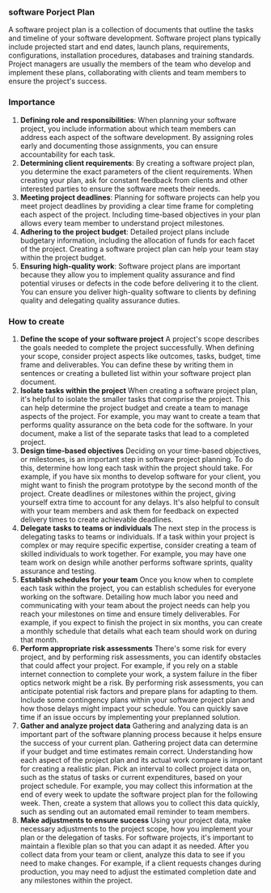 ### software Porject Plan
A software project plan is a collection of documents that outline the tasks and timeline of your software development. Software project plans typically include projected start and end dates, launch plans, requirements, configurations, installation procedures, databases and training standards. Project managers are usually the members of the team who develop and implement these plans, collaborating with clients and team members to ensure the project's success.

### Importance
1. **Defining role and responsibilities**: When planning your software project, you include information about which team members can address each aspect of the software development. By assigning roles early and documenting those assignments, you can ensure accountability for each task.
2. **Determining client requirements**: By creating a software project plan, you determine the exact parameters of the client requirements. When creating your plan, ask for constant feedback from clients and other interested parties to ensure the software meets their needs.
3. **Meeting project deadlines**: Planning for software projects can help you meet project deadlines by providing a clear time frame for completing each aspect of the project. Including time-based objectives in your plan allows every team member to understand project milestones.
4. **Adhering to the project budget**: Detailed project plans include budgetary information, including the allocation of funds for each facet of the project. Creating a software project plan can help your team stay within the project budget.
5. **Ensuring high-quality work**: Software project plans are important because they allow you to implement quality assurance and find potential viruses or defects in the code before delivering it to the client. You can ensure you deliver high-quality software to clients by defining quality and delegating quality assurance duties.


### How to create
1. **Define the scope of your software project**
A project's scope describes the goals needed to complete the project successfully. When defining your scope, consider project aspects like outcomes, tasks, budget, time frame and deliverables. You can define these by writing them in sentences or creating a bulleted list within your software project plan document.
2. **Isolate tasks within the project**
When creating a software project plan, it's helpful to isolate the smaller tasks that comprise the project. This can help determine the project budget and create a team to manage aspects of the project. For example, you may want to create a team that performs quality assurance on the beta code for the software. In your document, make a list of the separate tasks that lead to a completed project.
3. **Design time-based objectives**
Deciding on your time-based objectives, or milestones, is an important step in software project planning. To do this, determine how long each task within the project should take. For example, if you have six months to develop software for your client, you might want to finish the program prototype by the second month of the project. Create deadlines or milestones within the project, giving yourself extra time to account for any delays. It's also helpful to consult with your team members and ask them for feedback on expected delivery times to create achievable deadlines.
4. **Delegate tasks to teams or individuals**
The next step in the process is delegating tasks to teams or individuals. If a task within your project is complex or may require specific expertise, consider creating a team of skilled individuals to work together. For example, you may have one team work on design while another performs software sprints, quality assurance and testing.
5. **Establish schedules for your team**
Once you know when to complete each task within the project, you can establish schedules for everyone working on the software. Detailing how much labor you need and communicating with your team about the project needs can help you reach your milestones on time and ensure timely deliverables. For example, if you expect to finish the project in six months, you can create a monthly schedule that details what each team should work on during that month.
6. **Perform appropriate risk assessments**
There's some risk for every project, and by performing risk assessments, you can identify obstacles that could affect your project. For example, if you rely on a stable internet connection to complete your work, a system failure in the fiber optics network might be a risk. By performing risk assessments, you can anticipate potential risk factors and prepare plans for adapting to them. Include some contingency plans within your software project plan and how those delays might impact your schedule. You can quickly save time if an issue occurs by implementing your preplanned solution.
7. **Gather and analyze project data**
Gathering and analyzing data is an important part of the software planning process because it helps ensure the success of your current plan. Gathering project data can determine if your budget and time estimates remain correct. Understanding how each aspect of the project plan and its actual work compare is important for creating a realistic plan.
Pick an interval to collect project data on, such as the status of tasks or current expenditures, based on your project schedule. For example, you may collect this information at the end of every week to update the software project plan for the following week. Then, create a system that allows you to collect this data quickly, such as sending out an automated email reminder to team members.
8. **Make adjustments to ensure success**
Using your project data, make necessary adjustments to the project scope, how you implement your plan or the delegation of tasks. For software projects, it's important to maintain a flexible plan so that you can adapt it as needed. After you collect data from your team or client, analyze this data to see if you need to make changes. For example, if a client requests changes during production, you may need to adjust the estimated completion date and any milestones within the project.